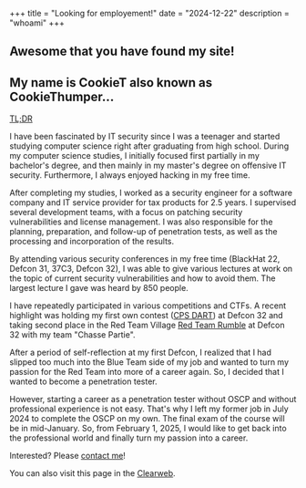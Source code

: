 +++
title = "Looking for employement!"
date = "2024-12-22"
description = "whoami"
+++
## Awesome that you have found my site!
## My name is CookieT also known as CookieThumper...

[TL;DR](/TLDR)

I have been fascinated by IT security since I was a teenager and started studying computer science right after graduating from high school. During my computer science studies, I initially focused first partially in my bachelor's degree, and then mainly in my master's degree on offensive IT security. Furthermore, I always enjoyed hacking in my free time.

After completing my studies, I worked as a security engineer for a software company and IT service provider for tax products for 2.5 years. I supervised several development teams, with a focus on patching security vulnerabilities and license management. I was also responsible for the planning, preparation, and follow-up of penetration tests, as well as the processing and incorporation of the results.

By attending various security conferences in my free time (BlackHat 22, Defcon 31, 37C3, Defcon 32), I was able to give various lectures at work on the topic of current security vulnerabilities and how to avoid them. The largest lecture I gave was heard by 850 people.

I have repeatedly participated in various competitions and CTFs. A recent highlight was holding my first own contest ([CPS DART](https://forum.defcon.org/node/249396)) at Defcon 32 and taking second place in the Red Team Village [Red Team Rumble](https://redteamvillage.io/rtr.html) at Defcon 32 with my team "Chasse Partie".

After a period of self-reflection at my first Defcon, I realized that I had slipped too much into the Blue Team side of my job and wanted to turn my passion for the Red Team into more of a career again. So, I decided that I wanted to become a penetration tester.

However, starting a career as a penetration tester without OSCP and without professional experience is not easy. That's why I left my former job in July 2024 to complete the OSCP on my own. The final exam of the course will be in mid-January. So, from February 1, 2025, I would like to get back into the professional world and finally turn my passion into a career.

Interested? Please [contact me](/contact)!

You can also visit this page in the [Clearweb](https://cookiet.de).
